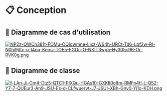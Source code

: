 # 📋 Conception

## 📖 Diagramme de cas d'utilisation

[![NP2z-QWCn381t-FOMu-OQIdwmne-Lixz-W64h-URCt-Td6-Lbf2w-Rl-N0hi9jttc-o-I4pq-Keosr-TOE5-FGOc-O-NKIT3wp5-Hy305c96-Or-RVK0g.png](https://i.postimg.cc/mr0w7pmb/NP2z-QWCn381t-FOMu-OQIdwmne-Lixz-W64h-URCt-Td6-Lbf2w-Rl-N0hi9jttc-o-I4pq-Keosr-TOE5-FGOc-O-NKIT3wp5-Hy305c96-Or-RVK0g.png)](https://postimg.cc/94YZhb3S)

## :pushpin: Diagramme de classe

[![f-LAn-Ji-Cm4-Dtz5-QTC1-PIXQu-HGAs10-GXKII0o8m-RMFn4fi-L-Q52-Y7-7-QUEur3-An9-JSU-Ex-d-CLfwuervt-J7-JSUr-XBh-Gny0-Yj1o-KDH.png](https://i.postimg.cc/fbLzYBJg/f-LAn-Ji-Cm4-Dtz5-QTC1-PIXQu-HGAs10-GXKII0o8m-RMFn4fi-L-Q52-Y7-7-QUEur3-An9-JSU-Ex-d-CLfwuervt-J7-JSUr-XBh-Gny0-Yj1o-KDH.png)](https://postimg.cc/FYMX4bbj)
